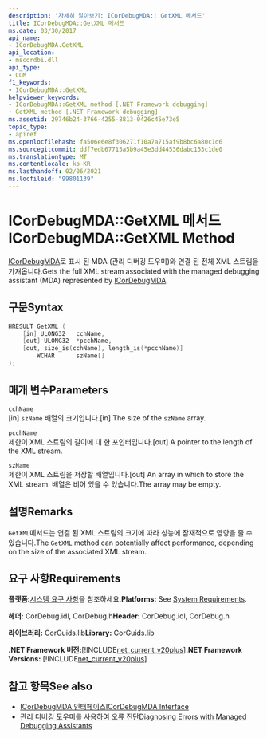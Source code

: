 ```yaml
---
description: '자세히 알아보기: ICorDebugMDA:: GetXML 메서드'
title: ICorDebugMDA::GetXML 메서드
ms.date: 03/30/2017
api_name:
- ICorDebugMDA.GetXML
api_location:
- mscordbi.dll
api_type:
- COM
f1_keywords:
- ICorDebugMDA::GetXML
helpviewer_keywords:
- ICorDebugMDA::GetXML method [.NET Framework debugging]
- GetXML method [.NET Framework debugging]
ms.assetid: 29746b24-3766-4255-8813-0426c45e73e5
topic_type:
- apiref
ms.openlocfilehash: fa506e6e8f306271f10a7a715af9b8bc6a80c1d6
ms.sourcegitcommit: ddf7edb67715a5b9a45e3dd44536dabc153c1de0
ms.translationtype: MT
ms.contentlocale: ko-KR
ms.lasthandoff: 02/06/2021
ms.locfileid: "99801139"
---
```

# <a name="icordebugmdagetxml-method"></a><span data-ttu-id="1ccaa-103">ICorDebugMDA::GetXML 메서드</span><span class="sxs-lookup"><span data-stu-id="1ccaa-103">ICorDebugMDA::GetXML Method</span></span>

<span data-ttu-id="1ccaa-104">[ICorDebugMDA](icordebugmda-interface.md)로 표시 된 MDA (관리 디버깅 도우미)와 연결 된 전체 XML 스트림을 가져옵니다.</span><span class="sxs-lookup"><span data-stu-id="1ccaa-104">Gets the full XML stream associated with the managed debugging assistant (MDA) represented by [ICorDebugMDA](icordebugmda-interface.md).</span></span>  
  
## <a name="syntax"></a><span data-ttu-id="1ccaa-105">구문</span><span class="sxs-lookup"><span data-stu-id="1ccaa-105">Syntax</span></span>  
  
```cpp  
HRESULT GetXML (  
    [in] ULONG32   cchName,  
    [out] ULONG32  *pcchName,  
    [out, size_is(cchName), length_is(*pcchName)]  
        WCHAR      szName[]  
);  
```  
  
## <a name="parameters"></a><span data-ttu-id="1ccaa-106">매개 변수</span><span class="sxs-lookup"><span data-stu-id="1ccaa-106">Parameters</span></span>  

 `cchName`  
 <span data-ttu-id="1ccaa-107">[in] `szName` 배열의 크기입니다.</span><span class="sxs-lookup"><span data-stu-id="1ccaa-107">[in] The size of the `szName` array.</span></span>  
  
 `pcchName`  
 <span data-ttu-id="1ccaa-108">제한이 XML 스트림의 길이에 대 한 포인터입니다.</span><span class="sxs-lookup"><span data-stu-id="1ccaa-108">[out] A pointer to the length of the XML stream.</span></span>  
  
 `szName`  
 <span data-ttu-id="1ccaa-109">제한이 XML 스트림을 저장할 배열입니다.</span><span class="sxs-lookup"><span data-stu-id="1ccaa-109">[out] An array in which to store the XML stream.</span></span> <span data-ttu-id="1ccaa-110">배열은 비어 있을 수 있습니다.</span><span class="sxs-lookup"><span data-stu-id="1ccaa-110">The array may be empty.</span></span>  
  
## <a name="remarks"></a><span data-ttu-id="1ccaa-111">설명</span><span class="sxs-lookup"><span data-stu-id="1ccaa-111">Remarks</span></span>  

 <span data-ttu-id="1ccaa-112">`GetXML`메서드는 연결 된 XML 스트림의 크기에 따라 성능에 잠재적으로 영향을 줄 수 있습니다.</span><span class="sxs-lookup"><span data-stu-id="1ccaa-112">The `GetXML` method can potentially affect performance, depending on the size of the associated XML stream.</span></span>  
  
## <a name="requirements"></a><span data-ttu-id="1ccaa-113">요구 사항</span><span class="sxs-lookup"><span data-stu-id="1ccaa-113">Requirements</span></span>  

 <span data-ttu-id="1ccaa-114">**플랫폼:**[시스템 요구 사항](../../get-started/system-requirements.md)을 참조하세요.</span><span class="sxs-lookup"><span data-stu-id="1ccaa-114">**Platforms:** See [System Requirements](../../get-started/system-requirements.md).</span></span>  
  
 <span data-ttu-id="1ccaa-115">**헤더:** CorDebug.idl, CorDebug.h</span><span class="sxs-lookup"><span data-stu-id="1ccaa-115">**Header:** CorDebug.idl, CorDebug.h</span></span>  
  
 <span data-ttu-id="1ccaa-116">**라이브러리:** CorGuids.lib</span><span class="sxs-lookup"><span data-stu-id="1ccaa-116">**Library:** CorGuids.lib</span></span>  
  
 <span data-ttu-id="1ccaa-117">**.NET Framework 버전:**[!INCLUDE[net_current_v20plus](../../../../includes/net-current-v20plus-md.md)]</span><span class="sxs-lookup"><span data-stu-id="1ccaa-117">**.NET Framework Versions:** [!INCLUDE[net_current_v20plus](../../../../includes/net-current-v20plus-md.md)]</span></span>  
  
## <a name="see-also"></a><span data-ttu-id="1ccaa-118">참고 항목</span><span class="sxs-lookup"><span data-stu-id="1ccaa-118">See also</span></span>

- [<span data-ttu-id="1ccaa-119">ICorDebugMDA 인터페이스</span><span class="sxs-lookup"><span data-stu-id="1ccaa-119">ICorDebugMDA Interface</span></span>](icordebugmda-interface.md)
- [<span data-ttu-id="1ccaa-120">관리 디버깅 도우미를 사용하여 오류 진단</span><span class="sxs-lookup"><span data-stu-id="1ccaa-120">Diagnosing Errors with Managed Debugging Assistants</span></span>](../../debug-trace-profile/diagnosing-errors-with-managed-debugging-assistants.md)
